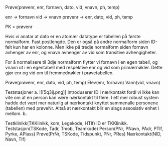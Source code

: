 Prøve(prøvenr, enr, fornavn, dato, vid, vnavn, ph, temp)

enr -> fornavn
vid -> vnavn
prøvenr -> enr, dato, vid, ph, temp

PK = prøvenr

Hvis vi anatar at dato er en atomær datatype er tabellen på første normalform. Fast postlengde.
Den er også på andre normalform siden ID-felt kun har en kolonne.
Men ikke på tredje normalform siden fornavn avhenger av enr, og vnavn avhenger av vid som transitive avhengigheter.

For å normalisere til 3dje normalform flytter vi fornavn i en egen tabell, og vnavn ut i en egentabell med respektive enr og vid som primærnøkler. Dette gjør enr og vid om til fremmednøkler i prøvetabellen.

Prøve(prøvenr, enr, dato, vid, ph, temp)
Elev(enr, fornavn)
Vann(vid, vnavn)

Teststasjoner
a.
![[5q3ij.png]]
Introduserer ID i nærkontakt fordi vi ikke kan vite om at en person kan være nærkontakt til flere.
I ett mer robust system hadde det vært mer naturlig at nærkontakt knyttet sammenalle personene (tabellen) med prøveNr. Altså at nærkontakt blir en slags assosiativ enhet i mellom.
b.

Testklinikk(TKKlinikk, kom, Legekode, HTlf)
ID er TKKlinikk.
Teststasjon(TSKode, Tadr, Tmob, Teamkode)
Person(PNr, PNavn, PAdr, PTlf, Pyrke, APlass)
Prøve(PrNr, TSKode, Tidspunkt, PNr, PRes)
Nærkontakt(NID, Navn, Tlf)


